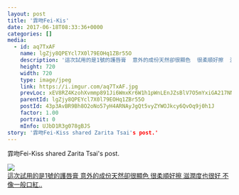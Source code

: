 ```yaml
---
layout: post
title: '霏吻Fei-Kis' 
date: 2017-06-18T08:33:36+0000 
categories: [] 
media:
  - id: aq7TxAF
    name: lgZjy8QPEYcl7X0l79EOHq1ZBr55O
    description: '這次試用的是1號的護唇膏  意外的成份天然卻很顯色  很柔順好擦  滋潤度也很好  不像一般口紅..'   
    height: 720
    width: 720
    type: image/jpeg
    link: https://i.imgur.com/aq7TxAF.jpg
    prevLoc: xEV8RZ4KzohXvmmp891Ji6WmxKr6W1h1pWnLEnJZsBlV7O5mYxiGA217NN9ZhgOnykGAWkc2vzqzYw1EtB0QZz6zDptZLVmkq9ggsDVLqGNxr4ckYDoNvNMrcOzj6pM5QZU79JzER8E7UJ15WGLo0ktLgVo3gZjWTQo1wx0P9jtPE0OMGvW3H1MkBvAQvwC34loxgPkGuRW2jKMgZ7hoq3rnq2Vwt7ZqqJ4ZOjtGmpKLvB4DTGvq8Rr6E7h8QVEw0Aw3cLpLv2
    parentId: lgZjy8QPEYcl7X0l79EOHq1ZBr55O
    postId: 43p3AvBR9Bh8O2oNo57yH4ARNAyJgQt5vyZYWOJkcy6QvOq9j0h1J
    factor: 1.00
    portrait: 0
    mInfo: UJbD1R3g078gBJS
story: '霏吻Fei-Kiss shared Zarita Tsai's post.'  
---
```


霏吻Fei-Kiss shared Zarita Tsai's post.


[//]: #media:  
<a href="https://i.imgur.com/aq7TxAF.jpg"><img class="postImage" src="https://i.imgur.com/aq7TxAFh.jpg" />  
這次試用的是1號的護唇膏
意外的成份天然卻很顯色
很柔順好擦
滋潤度也很好
不像一般口紅..  
 </a>   
